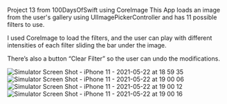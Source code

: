 
Project 13 from 100DaysOfSwift using CoreImage
This App loads an image from the user's gallery using UIImagePickerController and has 11 possible filters to use.

I used CoreImage to load the filters, and the user can play with different intensities of each filter sliding the bar under the image. 

There’s also a button “Clear Filter” so the user can undo the modifications. 

![Simulator Screen Shot - iPhone 11 - 2021-05-22 at 18 59 35](https://user-images.githubusercontent.com/80002790/119241921-4aa3b880-bb30-11eb-8de4-b1e652c78c88.png)
![Simulator Screen Shot - iPhone 11 - 2021-05-22 at 19 00 06](https://user-images.githubusercontent.com/80002790/119241923-51323000-bb30-11eb-997a-a58b9e4716a8.png)
![Simulator Screen Shot - iPhone 11 - 2021-05-22 at 19 00 12](https://user-images.githubusercontent.com/80002790/119241927-555e4d80-bb30-11eb-8c51-64359f25db20.png)
![Simulator Screen Shot - iPhone 11 - 2021-05-22 at 19 00 16](https://user-images.githubusercontent.com/80002790/119241928-57c0a780-bb30-11eb-8824-b80dbcb55c03.png)



